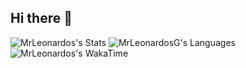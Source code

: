 ## Hi there 👋

![MrLeonardos's Stats](https://wakatime-statistic.vercel.app/api?username=MrLeonardosMi&theme=tokyonight&show_icons=true&hide_border=true&count_private=true)
![MrLeonardosG's Languages](https://wakatime-statistic.vercel.app/api/top-langs/?username=mrleonardosmi&theme=tokyonight&hide=css&hide_border=true)
![MrLeonardos's WakaTime](https://wakatime-statistic.vercel.app/api/wakatime?username=mrleonardos&theme=tokyonight&hide_border=true)
